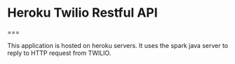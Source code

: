 # Heroku Twilio Restful API
===

This application is hosted on heroku servers. It uses the spark java server
to reply to HTTP request from TWILIO. 